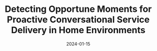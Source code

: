 ---
title: "Detecting Opportune Moments for Proactive Conversational Service Delivery in Home Environments"

date: "2024-01-15"
description: "As smart speakers with AI voice assistants become embedded in everyday home life, there is growing interest in leveraging them to proactively deliver services. Maximizing the user experience of such proactive services requires identifying opportune moments (i.e., user contexts in which people are highly interruptible and receptive). This project examined which contextual factors are necessary to identify opportune moments for proactively delivering services in domestic settings. We designed a conversational microlearning service for English practice, and conducted six pilot studies and a three-week in-the-wild user studies. The findings provide initial insights into how the duration of conversational services and the user context prior to engaging in the services influence opportune moments when such services are proactively delivered in domestic settings."
thumbnail: "/images/speaker.png"
publications:
  - title: "Interrupting for Microlearning: Understanding Perceptions and Interruptibility of Proactive Conversational Microlearning Services"
    authors: "Minyeong Kim, Jiwook Lee, Youngji Koh, Chanhee Lee, Uichin Lee, Auk Kim"
    venue: "Proceedings of the CHI Conference on Human Factors in Computing Systems (CHI '24)"
    pdf: "/paper/CHI24Microlearning.pdf"
    video: "https://www.youtube.com/watch?v=JBZ-uJym3hg"
    doi: "https://doi.org/10.1145/3613904.3642778"
people:
  - name: "Min Young Kim"
    affiliation: "Kangwon National University"
    photo: "/images/김민영.jpg"
    homepage: ""
  - name: "Ji Wook Lee"
    affiliation: "Kangwon National University"
    photo: "/images/이지욱_2.jpg"
    homepage: ""

  - name: "Auk Kim"
    affiliation: "Kangwon National University"
    photo: "/images/members/aukkim.jpeg"
    homepage: "https://kimauk.github.io/"
tags: ["Proactive System", "Interruptibility"]

---